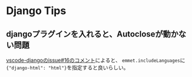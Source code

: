 # Django Tips

## djangoプラグインを入れると、Autocloseが動かない問題

[vscode-djangoのissue#16のコメント](https://github.com/vscode-django/vscode-django/issues/16#issuecomment-425572394)によると、
`emmet.includeLanguages`に`{"django-html": "html"}`を指定すると良いらしい。
